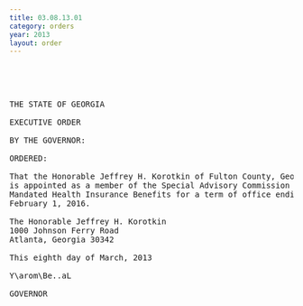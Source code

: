 ```yaml
---
title: 03.08.13.01
category: orders
year: 2013
layout: order
---
```


<pre>   

  

THE STATE OF GEORGIA

EXECUTIVE ORDER

BY THE GOVERNOR:

ORDERED:

That the Honorable Jeffrey H. Korotkin of Fulton County, Georgia,
is appointed as a member of the Special Advisory Commission on
Mandated Health Insurance Benefits for a term of office ending
February 1, 2016.

The Honorable Jeffrey H. Korotkin
1000 Johnson Ferry Road
Atlanta, Georgia 30342

This eighth day of March, 2013

Y\arom\Be..aL

GOVERNOR

</pre>
